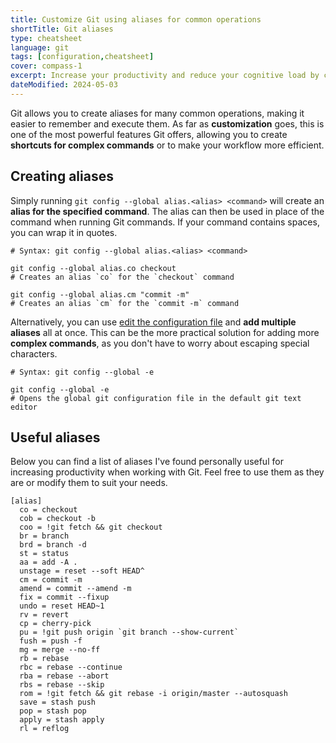 ```yaml
---
title: Customize Git using aliases for common operations
shortTitle: Git aliases
type: cheatsheet
language: git
tags: [configuration,cheatsheet]
cover: compass-1
excerpt: Increase your productivity and reduce your cognitive load by creating aliases for many common git operations.
dateModified: 2024-05-03
---
```


Git allows you to create aliases for many common operations, making it easier to remember and execute them. As far as **customization** goes, this is one of the most powerful features Git offers, allowing you to create **shortcuts for complex commands** or to make your workflow more efficient.

## Creating aliases

Simply running `git config --global alias.<alias> <command>` will create an **alias for the specified command**. The alias can then be used in place of the command when running Git commands. If your command contains spaces, you can wrap it in quotes.

```shell
# Syntax: git config --global alias.<alias> <command>

git config --global alias.co checkout
# Creates an alias `co` for the `checkout` command

git config --global alias.cm "commit -m"
# Creates an alias `cm` for the `commit -m` command
```

Alternatively, you can use [edit the configuration file](/git/s/edit-config) and **add multiple aliases** all at once. This can be the more practical solution for adding more **complex commands**, as you don't have to worry about escaping special characters.

```shell
# Syntax: git config --global -e

git config --global -e
# Opens the global git configuration file in the default git text editor
```

## Useful aliases

Below you can find a list of aliases I've found personally useful for increasing productivity when working with Git. Feel free to use them as they are or modify them to suit your needs.

```editorconfig [~/.gitconfig]
[alias]
  co = checkout
  cob = checkout -b
  coo = !git fetch && git checkout
  br = branch
  brd = branch -d
  st = status
  aa = add -A .
  unstage = reset --soft HEAD^
  cm = commit -m
  amend = commit --amend -m
  fix = commit --fixup
  undo = reset HEAD~1
  rv = revert
  cp = cherry-pick
  pu = !git push origin `git branch --show-current`
  fush = push -f
  mg = merge --no-ff
  rb = rebase
  rbc = rebase --continue
  rba = rebase --abort
  rbs = rebase --skip
  rom = !git fetch && git rebase -i origin/master --autosquash
  save = stash push
  pop = stash pop
  apply = stash apply
  rl = reflog
```
